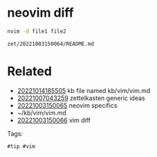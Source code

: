 # neovim diff

```bash
nvim -d file1 file2
```

` zet/20221003150064/README.md `

# Related

- [20221014185505](/zet/20221014185505/README.md) kb file named kb/vim/vim.md
- [20221007043259](/zet/20221007043259/README.md) zettelkasten generic ideas
- [20221003150065](/zet/20221003150065/README.md) neovim specifics
- ~/kb/vim/vim.md
- [20221003150066](/zet/20221003150066/README.md) vim diff

Tags:

    #tip #vim
